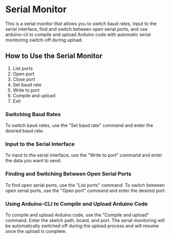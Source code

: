 # Serial Monitor

This is a serial monitor that allows you to switch baud rates, input to the serial interface, find and switch between open serial ports, and use arduino-cli to compile and upload Arduino code with automatic serial monitoring switch-off during upload.

## How to Use the Serial Monitor

1. List ports
2. Open port
3. Close port
4. Set baud rate
5. Write to port
6. Compile and upload
7. Exit

### Switching Baud Rates

To switch baud rates, use the "Set baud rate" command and enter the desired baud rate.

### Input to the Serial Interface

To input to the serial interface, use the "Write to port" command and enter the data you want to send.

### Finding and Switching Between Open Serial Ports

To find open serial ports, use the "List ports" command. To switch between open serial ports, use the "Open port" command and enter the desired port.

### Using Arduino-CLI to Compile and Upload Arduino Code

To compile and upload Arduino code, use the "Compile and upload" command. Enter the sketch path, board, and port. The serial monitoring will be automatically switched off during the upload process and will resume once the upload is complete.
